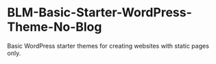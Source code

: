 BLM-Basic-Starter-WordPress-Theme-No-Blog
=========================================

Basic WordPress starter themes for creating websites with static pages only.